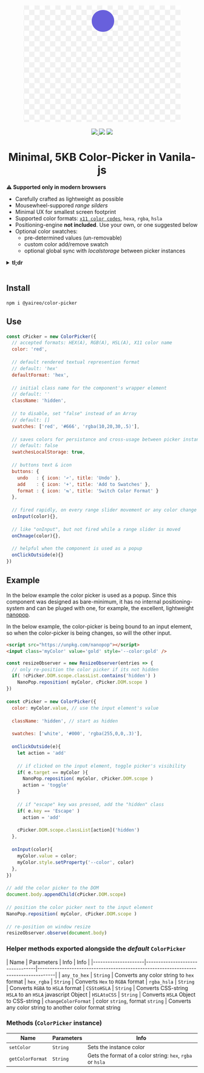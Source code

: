 <p align="center">
  <a href='https://yaireo.github.io/color-picker/'>
    <img src="./demo.apng?sanitize=true" alt="color picker demo video"/>
  </a>
<p>


<p align="center">
  <a href='https://www.npmjs.com/package/@yaireo/color-picker'>
      <img src="https://badgen.net/npm/v/@yaireo/color-picker?color=red" />
  </a>
  <img src="https://badgen.net/bundlephobia/minzip/@yaireo/color-picker?color=green" />
  <img src="https://badgen.net/npm/dw/@yaireo/color-picker?color=blue" />
</p>

<h1 align="center">
  Minimal, 5KB Color-Picker in Vanila-js
</h1>


**⚠️ Supported only in modern browsers**

* Carefully crafted as lightweight as possible
* Mousewheel-suppored *range silders*
* Minimal UX for smallest screen footprint
* Supported color formats: [`x11 color codes`](https://en.wikipedia.org/wiki/X11_color_names),
`hexa`, `rgba`, `hsla`
* Positioning-engine **not included**. Use your own, or one suggested below
* Optional color swatches:
  * pre-determined values (un-removable)
  * custom color add/remove swatch
  * optional global sync with *localstorage* between picker instances


<details>
  <summary><strong>tl;dr</strong></summary>

This color-picker component is basesd on my previous work with highly customizable range input (slider) component: [UI-Range](https://github.com/yairEO/ui-range) and the power of HSLA color format infused into custom CSS properties (variables) to allow as lightweight solution as possible.

I have hand-crafted the color transformation functions to be as lightweight as possible, and kept the UI to
the minimum necessary to provide the user with a better, unified, color-picking experience which I believe is better
than the default `<input type=color>` which looks different across browsers and OS, and does ***not*** alow modifications to a color's *alpha* (opacity) channel.

Since this component is ***only*** the color picker itself, it is up to developers to connect it to a position script,
if they wish to use it as a *popup* when some other thing is clicked on the page. An example of such can be
seen in the demo page and below, on the last section.
</details>

<br>

## Install

    npm i @yaireo/color-picker

## Use

```js
const cPicker = new ColorPicker({
  // accepted formats: HEX(A), RGB(A), HSL(A), X11 color name
  color: 'red',

  // default rendered textual represention format
  // default: 'hex'
  defaultFormat: 'hex',

  // initial class name for the component's wrapper element
  // default: ''
  className: 'hidden',

  // to disable, set "false" instead of an Array
  // default: []
  swatches: ['red', '#666', 'rgba(10,20,30,.5)'],

  // saves colors for persistance and cross-usage between picker instances
  // default: false
  swatchesLocalStorage: true,

  // buttons text & icon
  buttons: {
    undo   : { icon: '↶', title: 'Undo' },
    add    : { icon: '+', title: 'Add to Swatches' },
    format : { icon: '⇆', title: 'Switch Color Format' }
  },

  // fired rapidly, on every range slider movement or any color change
  onInput(color){},

  // like "onInput", but not fired while a range slider is moved
  onChnage(color){},

  // helpful when the component is used as a popup
  onClickOutside(e){}
})
```

## Example

In the below example the color picker is used as a popup.
Since this component was designed as bare-minimum, it has no internal positioning-system
and can be pluged with one, for example, the excellent, lightweight [nanopop](https://github.com/Simonwep/nanopop).

In the below example, the color-picker is being bound to an input element, so when the color-picker
is being changes, so will the other input.

```html
<script src="https://unpkg.com/nanopop"></script>
<input class='myColor' value='gold' style='--color:gold' />
```

```js
const resizeObserver = new ResizeObserver(entries => {
  // only re-position the color picker if its not hidden
  if( !cPicker.DOM.scope.classList.contains('hidden') )
    NanoPop.reposition( myColor, cPicker.DOM.scope )
})

const cPicker = new ColorPicker({
  color: myColor.value, // use the input element's value

  className: 'hidden', // start as hidden

  swatches: ['white', '#000', 'rgba(255,0,0,.3)'],

  onClickOutside(e){
    let action = 'add'

    // if clicked on the input element, toggle picker's visibility
    if( e.target == myColor ){
      NanoPop.reposition( myColor, cPicker.DOM.scope )
      action = 'toggle'
    }

    // if "escape" key was pressed, add the "hidden" class
    if( e.key == 'Escape' )
      action = 'add'

    cPicker.DOM.scope.classList[action]('hidden')
  },

  onInput(color){
    myColor.value = color;
    myColor.style.setProperty('--color', color)
  },
})

// add the color picker to the DOM
document.body.appendChild(cPicker.DOM.scope)

// position the color picker next to the input element
NanoPop.reposition( myColor, cPicker.DOM.scope )

// re-position on window resize
resizeObserver.observe(document.body)
```

### Helper methods exported alongside the *default* `ColorPicker`

| Name                | Parameters                      | Info                                                                                                                                                                                                                                                                              | Info                                                                                                               |
|---------------------|---------------------------------|-------------------------------------------------------------------------------------|
| `any_to_hex`        | `String`                        | Converts any color string to `hex` format
| `hex_rgba`          | `String`                        | Converts `Hex` to `RGBA` format
| `rgba_hsla`         | `String`                        | Converts `RGBA` to `HSLA` format
| `CSStoHSLA`         | `String`                        | Converts CSS-string `HSLA` to an `HSLA` javascript Object
| `HSLAtoCSS`         | `String`                        | Converts `HSLA` Object to CSS-string
| `changeColorFormat` | color `string`, format `string` | Converts any color string to another color format string


### Methods (`ColorPicker` instance)

| Name             | Parameters                                                                                                                                                                                                                                                                                                  | Info                                                                                                               |
|------------------|-----------------------|-------------------------------------------------------------------------------|
| `setColor`       | `String`              | Sets the instance color
| `getColorFormat` | `String`              | Gets the format of a color string: `hex`, `rgba` or `hsla`
